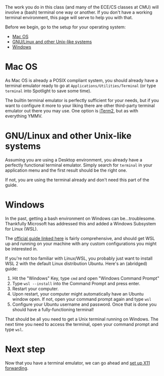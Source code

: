 The work you do in this class (and many of the ECE/CS classes at CMU) will involve a (bash) terminal one way or another. If you don't have a working terminal environment, this page will serve to help you with that.

Before we begin, go to the setup for your operating system:
- [Mac OS](#mac-os)
- [GNU/Linux and other Unix-like systems](#gnulinux-and-other-unix-like-systems)
- [Windows](#windows)

# Mac OS
As Mac OS is already a POSIX compliant system, you should already have a terminal emulator ready to go at `Applications/Utilities/Terminal` (or type `terminal` into Spotlight to save some time).

The builtin terminal emulator is perfectly sufficient for your needs, but if you want to configure it more to your liking there are other third-party terminal emulator out there you may use. One option is [iTerm2](https://www.iterm2.com/), but as with everything YMMV.

# GNU/Linux and other Unix-like systems
Assuming you are using a Desktop environment, you already have a perfectly functional terminal emulator. Simply search for `terminal` in your application menu and the first result should be the right one.

If not, you are using the terminal already and don't need this part of the guide.

# Windows
In the past, getting a bash environment on Windows can be...troublesome. Thankfully Microsoft has addressed this and added a Windows Subsystem for Linux (WSL).

The [official guide linked here](https://docs.microsoft.com/en-us/windows/wsl/install-win10) is fairly comprehensive, and should get WSL up and running on your machine with any custom configurations you might be interested in. 

If you're not too familiar with Linux/WSL, you probably just want to install WSL 2 with the default Linux distribution Ubuntu. Here's an (abridged) guide:
1. Hit the "Windows" Key, type `cmd` and open "Windows Command Prompt"
2. Type ```wsl --install``` into the Command Prompt and press enter.
3. Restart your computer.
4. Upon restart, your computer might automatically have an Ubuntu window open. If not, open your command prompt again and type `wsl`
5. Configure your Ubuntu username and password. Once that is done you should have a fully-functioning terminal!

That should be all you need to get a Unix terminal running on Windows. The next time you need to access the terminal, open your command prompt and type `wsl`.

# Next step
Now that you have a terminal emulator, we can go ahead and [set up X11 forwarding](Setting-up-X11-forwarding).
